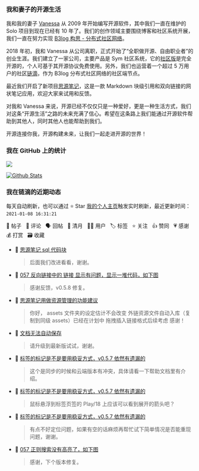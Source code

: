 ### 我和妻子的开源生活

我和我的妻子 [Vanessa](https://github.com/Vanessa219) 从 2009 年开始编写开源软件，其中我们一直在维护的 Solo 项目到现在已经有 10 年了。我们的创作领域主要围绕博客和社区系统开展，我们一直在努力实现 [B3log 构思 - 分布式社区网络](https://ld246.com/article/1546941897596)。

2018 年初，我和 Vanessa 从公司离职，正式开始了“全职做开源、自由职业者”的创业生涯。我们建立了一家公司，主要产品是 Sym 社区系统，它的[社区版](https://github.com/88250/symphony)是完全开源的，个人可基于其开源协议免费使用。另外，我们也运营着一个超过 5 万用户的社区[链滴](https://ld246.com)，作为 B3log 分布式社区网络的社区端节点。

最近我们开启了新项目[思源笔记](https://github.com/siyuan-note/siyuan)，这是一款 Markdown 块级引用和双向链接的网状笔记应用，欢迎大家来试用和反馈。

对我和 Vanessa 来说，开源已经不仅仅只是一种爱好，更是一种生活方式，我们对这条“开源生活”之路的未来充满了信心。希望在这条路上我们能通过开源软件帮助到其他人，同时其他人也能帮助到我们。

开源连接你我，开源构建未来，让我们一起走进开源的世界！

### 我在 GitHub 上的统计

<a title="Hits" target="_blank" href="https://github.com/88250/88250"><img src="https://hits.b3log.org/88250/88250.svg"></a>

[![Github Stats](https://github-readme-stats.vercel.app/api?username=88250&theme=tokyonight&show_icons=true)](https://github.com/88250)

<!--events start -->

### 我在链滴的近期动态

每天自动刷新，也可以通过 ⭐️ Star [我的个人主页](https://github.com/88250/88250)触发实时刷新，最近更新时间：`2021-01-08 16:31:21`

📝 帖子 &nbsp; 💬 评论 &nbsp; 🗣 回帖 &nbsp; 🌙 清月 &nbsp; 👨‍💻 用户 &nbsp; 🏷️ 标签 &nbsp; ⭐️ 关注 &nbsp; 👍 赞同 &nbsp; 💗 感谢 &nbsp; 💰 打赏 &nbsp; 🗃 收藏

* 💬 [思源笔记 sql 代码块](https://ld246.com/article/1610072206522/comment/1610073196219#comments)

  > 后面我们改进看看，谢谢。
* 💬 [057 反向链接中的 链接 显示有问题，显示一堆代码，如下图](https://ld246.com/article/1610034623369/comment/1610069803283#comments)

  > 感谢反馈，v0.5.8 修复。
* 💬 [思源笔记用做资源管理的功能建议](https://ld246.com/article/1610038334244/comment/1610069777671#comments)

  > 你好， assets 文件夹的设定估计不会改变 外链资源文件自动入库（复制到同级 assets）已经在计划中 拖拽插入链接格式后续考虑 感谢！
* 💬 [文档无法自动保存](https://ld246.com/article/1610000120511/comment/1610068302817#comments)

  > 请升级到最新版试试，谢谢。
* 💬 [标签的标记是不是要用稳妥方式，v0.5.7 依然有遗漏的](https://ld246.com/article/1610015258866/comment/1610037410219#comments)

  > 这个是同步的时候和云端版本有冲突，具体请看一下帮助文档里有介绍。
* 💬 [标签的标记是不是要用稳妥方式，v0.5.7 依然有遗漏的](https://ld246.com/article/1610015258866/comment/1610034803841#comments)

  > 鼠标悬浮到标签页签的 Play/18 上应该可以看到展开的箭头吧？
* 💬 [标签的标记是不是要用稳妥方式，v0.5.7 依然有遗漏的](https://ld246.com/article/1610015258866/comment/1610026854499#comments)

  > 有点不好定位问题，如果有空的话麻烦再帮忙试下简单情况是否能重现问题，谢谢。
* 💬 [057 正则搜索没有高亮了，如下图](https://ld246.com/article/1610024164718/comment/1610024521840#comments)

  > 感谢，下个版本修复。


<!--events end -->
